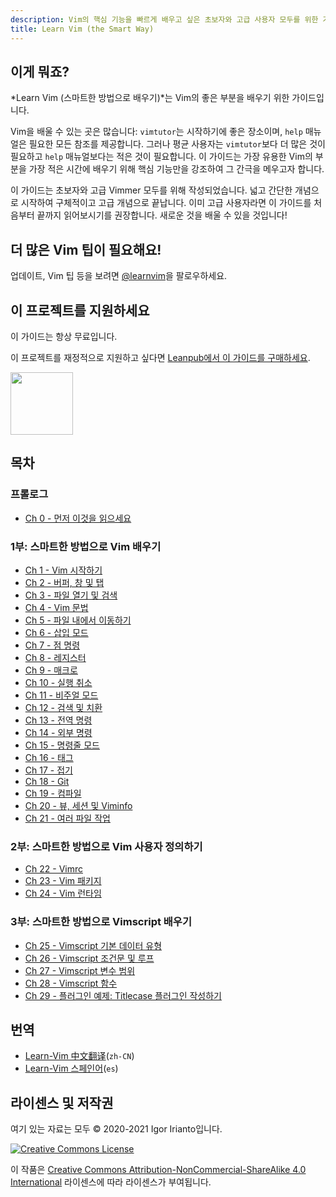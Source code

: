 ```yaml
---
description: Vim의 핵심 기능을 빠르게 배우고 싶은 초보자와 고급 사용자 모두를 위한 가이드입니다. 효율적으로 Vim을 익히세요!
title: Learn Vim (the Smart Way)
---
```


## 이게 뭐죠?

*Learn Vim (스마트한 방법으로 배우기)*는 Vim의 좋은 부분을 배우기 위한 가이드입니다.

Vim을 배울 수 있는 곳은 많습니다: `vimtutor`는 시작하기에 좋은 장소이며, `help` 매뉴얼은 필요한 모든 참조를 제공합니다. 그러나 평균 사용자는 `vimtutor`보다 더 많은 것이 필요하고 `help` 매뉴얼보다는 적은 것이 필요합니다. 이 가이드는 가장 유용한 Vim의 부분을 가장 적은 시간에 배우기 위해 핵심 기능만을 강조하여 그 간극을 메우고자 합니다.

이 가이드는 초보자와 고급 Vimmer 모두를 위해 작성되었습니다. 넓고 간단한 개념으로 시작하여 구체적이고 고급 개념으로 끝납니다. 이미 고급 사용자라면 이 가이드를 처음부터 끝까지 읽어보시기를 권장합니다. 새로운 것을 배울 수 있을 것입니다!

## 더 많은 Vim 팁이 필요해요!

업데이트, Vim 팁 등을 보려면 [@learnvim](https://twitter.com/learnvim)을 팔로우하세요.

## 이 프로젝트를 지원하세요

이 가이드는 항상 무료입니다.

이 프로젝트를 재정적으로 지원하고 싶다면 [Leanpub에서 이 가이드를 구매하세요](https://leanpub.com/learnvim).

<a href="https://leanpub.com/learnvim"><img src="/vim/images/learn-vim-cover.png" width="100"></a>

## 목차

### 프롤로그

- [Ch 0 - 먼저 이것을 읽으세요](ch00_read_this_first)

### 1부: 스마트한 방법으로 Vim 배우기

- [Ch 1 - Vim 시작하기](ch01_starting_vim)
- [Ch 2 - 버퍼, 창 및 탭](ch02_buffers_windows_tabs)
- [Ch 3 - 파일 열기 및 검색](ch03_searching_files)
- [Ch 4 - Vim 문법](ch04_vim_grammar)
- [Ch 5 - 파일 내에서 이동하기](ch05_moving_in_file)
- [Ch 6 - 삽입 모드](ch06_insert_mode)
- [Ch 7 - 점 명령](ch07_the_dot_command)
- [Ch 8 - 레지스터](ch08_registers)
- [Ch 9 - 매크로](ch09_macros)
- [Ch 10 - 실행 취소](ch10_undo)
- [Ch 11 - 비주얼 모드](ch11_visual_mode)
- [Ch 12 - 검색 및 치환](ch12_search_and_substitute)
- [Ch 13 - 전역 명령](ch13_the_global_command)
- [Ch 14 - 외부 명령](ch14_external_commands)
- [Ch 15 - 명령줄 모드](ch15_command-line_mode)
- [Ch 16 - 태그](ch16_tags)
- [Ch 17 - 접기](ch17_fold)
- [Ch 18 - Git](ch18_git)
- [Ch 19 - 컴파일](ch19_compile)
- [Ch 20 - 뷰, 세션 및 Viminfo](ch20_views_sessions_viminfo)
- [Ch 21 - 여러 파일 작업](ch21_multiple_file_operations)

### 2부: 스마트한 방법으로 Vim 사용자 정의하기

- [Ch 22 - Vimrc](ch22_vimrc)
- [Ch 23 - Vim 패키지](ch23_vim_packages)
- [Ch 24 - Vim 런타임](ch24_vim_runtime)

### 3부: 스마트한 방법으로 Vimscript 배우기

- [Ch 25 - Vimscript 기본 데이터 유형](ch25_vimscript_basic_data_types)
- [Ch 26 - Vimscript 조건문 및 루프](ch26_vimscript_conditionals_and_loops)
- [Ch 27 - Vimscript 변수 범위](ch27_vimscript_variable_scopes)
- [Ch 28 - Vimscript 함수](ch28_vimscript_functions)
- [Ch 29 - 플러그인 예제: Titlecase 플러그인 작성하기](ch29_plugin_example_writing-a-titlecase-plugin)

## 번역

- [Learn-Vim 中文翻译](https://github.com/wsdjeg/Learn-Vim_zh_cn)(`zh-CN`)
- [Learn-Vim 스페인어](https://github.com/victorhck/learn-Vim-es)(`es`)

## 라이센스 및 저작권

여기 있는 자료는 모두 © 2020-2021 Igor Irianto입니다.

<a rel="license" href="http://creativecommons.org/licenses/by-nc-sa/4.0/"><img alt="Creative Commons License" style="border-width:0" src="https://licensebuttons.net/l/by-nc-sa/4.0/88x31.png" /></a><br />

이 작품은 <a rel="license" href="http://creativecommons.org/licenses/by-nc-sa/4.0/">Creative Commons Attribution-NonCommercial-ShareAlike 4.0 International</a> 라이센스에 따라 라이센스가 부여됩니다.
